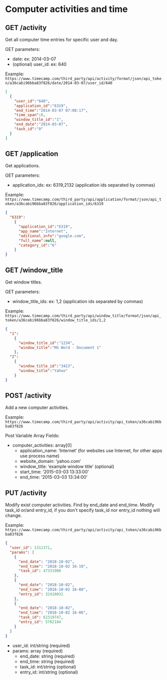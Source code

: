 Computer activities and time
======

GET /activity
----------

Get all computer time entries for specific user and day.

GET parameters:
* date: ex: 2014-03-07
* (optional) user_id: ex: 640

Example:
`https://www.timecamp.com/third_party/api/activity/format/json/api_token/a36cabi96bba83f826/date/2014-03-07/user_id/640`

```json
[
  {
    "user_id":"640",
    "application_id":"6319",
    "end_time":"2014-03-07 07:08:17",
    "time_span":8,
    "window_title_id":"1",
    "end_date":"2014-03-07",
    "task_id":"0"
  }
]
```

GET /application
----------

Get applications.

GET parameters:
* application_ids: ex: 6319,2132 (application ids separated by commas)

Example:
`https://www.timecamp.com/third_party/api/application/format/json/api_token/a36cabi96bba83f826/application_ids/6319`

```json
{
  "6319":
    {
      "application_id":"6319",
      "app_name":"Internet",
      "aditional_info":"google.com",
      "full_name":null,
      "category_id":"6"
    }
}
```

GET /window_title
----------

Get window titles.

GET parameters:
* window_title_ids: ex: 1,2 (application ids separated by commas)

Example:
`https://www.timecamp.com/third_party/api/window_title/format/json/api_token/a36cabi96bba83f826/window_title_ids/1,2`

```json
{
  "1":
    {
      "window_title_id":"1234",
      "window_title":"MS Word - Document 1"
    },
  "2":
    {
      "window_title_id":"3423",
      "window_title":"Yahoo"
    }
}
```

POST /activity
----------

Add a new computer activities.

Example:
`https://www.timecamp.com/third_party/api/activity/api_token/a36cabi96bba83f826`

Post Variable Array Fields:
* computer_activities: array[0]
  * application_name: ‘Internet‘ (for websites use Internet, for other apps use process name)
  * website_domain: ‘yahoo.com‘
  * window_title: ‘example window title’ (optional)
  * start_time: ‘2015-03-03 13:33:00’
  * end_time: ‘2015-03-03 13:34:00’


PUT /activity
----------

Modify exist computer activities. Find by end_date and end_time. 
Modify task_id or/and entry_id, if you don't specify task_id nor entry_id nothing will change.

Example:
`https://www.timecamp.com/third_party/api/activity/api_token/a36cabi96bba83f826`

```json
{
  "user_id": 1311371,
  "params": [
    {
      "end_date": "2018-10-02",
      "end_time": "2018-10-02 16-10",
      "task_id": 47331900
    },
    {
      "end_date": "2018-10-02",
      "end_time": "2018-10-02 16-08",
      "entry_id": 32410032
    },
    {
      "end_date": "2018-10-02",
      "end_time": "2018-10-02 16-06",
      "task_id": 62319747,
      "entry_id": 5762184
    }
  ]
}
```

* user_id: int/string (required)
* params: array (required)
    * end_date: string (required)
    * end_time: string (required)
    * task_id: int/string (optional)
    * entry_id: int/string (optional)
    
